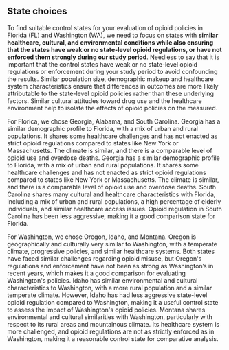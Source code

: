 ## State choices

To find suitable control states for your evaluation of opioid policies in Florida (FL) and Washington (WA), we need to focus on states with **similar healthcare, cultural, and environmental conditions while also ensuring that the states have weak or no state-level opioid regulations, or have not enforced them strongly during our study period**. Needless to say that it is important that the control states have weak or no state-level opioid regulations or enforcement during your study period to avoid confounding the results. Similar population size, demographic makeup and healthcare system characteristics ensure that differences in outcomes are more likely attributable to the state-level opioid policies rather than these underlying factors. Similar cultural attitudes toward drug use and the healthcare environment help to isolate the effects of opioid policies on the measured.

For Florica, we chose Georgia, Alabama, and South Carolina. Georgia has a similar demographic profile to Florida, with a mix of urban and rural populations. It shares some healthcare challenges and has not enacted as strict opioid regulations compared to states like New York or Massachusetts. The climate is similar, and there is a comparable level of opioid use and overdose deaths. Georgia has a similar demographic profile to Florida, with a mix of urban and rural populations. It shares some healthcare challenges and has not enacted as strict opioid regulations compared to states like New York or Massachusetts. The climate is similar, and there is a comparable level of opioid use and overdose deaths. South Carolina shares many cultural and healthcare characteristics with Florida, including a mix of urban and rural populations, a high percentage of elderly individuals, and similar healthcare access issues. Opioid regulation in South Carolina has been less aggressive, making it a good comparison state for Florida.

For Washington, we chose Oregon, Idaho, and Montana. Oregon is geographically and culturally very similar to Washington, with a temperate climate, progressive policies, and similar healthcare systems. Both states have faced similar challenges regarding opioid misuse, but Oregon's regulations and enforcement have not been as strong as Washington’s in recent years, which makes it a good comparison for evaluating Washington's policies. Idaho has similar environmental and cultural characteristics to Washington, with a more rural population and a similar temperate climate. However, Idaho has had less aggressive state-level opioid regulation compared to Washington, making it a useful control state to assess the impact of Washington's opioid policies. Montana shares environmental and cultural similarities with Washington, particularly with respect to its rural areas and mountainous climate. Its healthcare system is more challenged, and opioid regulations are not as strictly enforced as in Washington, making it a reasonable control state for comparative analysis.

